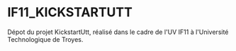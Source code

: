 IF11_KICKSTARTUTT
=================

Dépot du projet KickstartUtt, réalisé dans le cadre de l'UV IF11 à l'Université Technologique de Troyes.